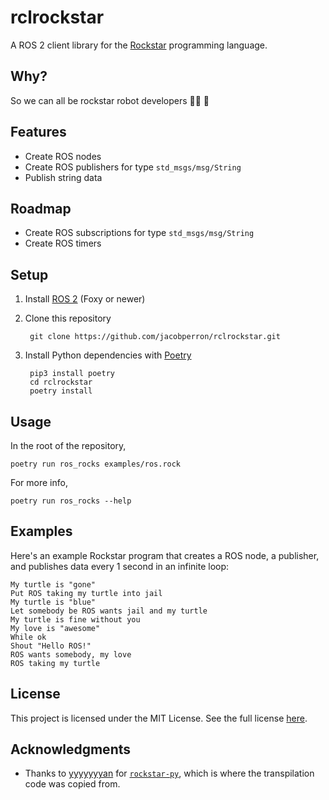# rclrockstar

A ROS 2 client library for the [Rockstar](https://codewithrockstar.com) programming language.

## Why?

So we can all be rockstar robot developers 🧑‍🎤 🤖

## Features

- Create ROS nodes
- Create ROS publishers for type `std_msgs/msg/String`
- Publish string data

## Roadmap

- Create ROS subscriptions for type `std_msgs/msg/String`
- Create ROS timers

## Setup

1. Install [ROS 2](https://docs.ros.org/en/foxy/Installation.html) (Foxy or newer)

1. Clone this repository

        git clone https://github.com/jacobperron/rclrockstar.git

1. Install Python dependencies with [Poetry](https://python-poetry.org/)

        pip3 install poetry
        cd rclrockstar
        poetry install

## Usage

In the root of the repository,

    poetry run ros_rocks examples/ros.rock

For more info,

    poetry run ros_rocks --help 

## Examples

Here's an example Rockstar program that creates a ROS node, a publisher, and publishes data every 1 second in an infinite loop:


```
My turtle is "gone"
Put ROS taking my turtle into jail
My turtle is "blue"
Let somebody be ROS wants jail and my turtle
My turtle is fine without you
My love is "awesome"
While ok
Shout "Hello ROS!"
ROS wants somebody, my love
ROS taking my turtle
```

## License

This project is licensed under the MIT License.
See the full license [here](https://github.com/jacobperron/rclrockstar/blob/main/LICENSE).

## Acknowledgments

- Thanks to [yyyyyyyan](https://github.com/yyyyyyyan) for [`rockstar-py`](https://github.com/yyyyyyyan/rockstar-py), which is where the transpilation code was copied from.
